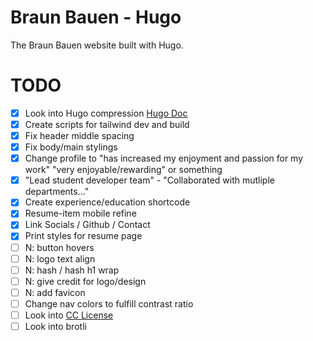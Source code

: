# Braun Bauen - Hugo
The Braun Bauen website built with Hugo.

# TODO
- [x] Look into Hugo compression [Hugo Doc](https://gohugo.io/hugo-pipes/postprocess/)
- [x] Create scripts for tailwind dev and build
- [x] Fix header middle spacing
- [x] Fix body/main stylings
- [x] Change profile to "has increased my enjoyment and passion for my work" "very enjoyable/rewarding" or something
- [x] "Lead student developer team" - "Collaborated with mutliple departments..."
- [x] Create experience/education shortcode
- [x] Resume-item mobile refine
- [x] Link Socials / Github / Contact
- [x] Print styles for resume page
- [ ] N: button hovers
- [ ] N: logo text align
- [ ] N: hash / hash h1 wrap
- [ ] N: give credit for logo/design
- [ ] N: add favicon
- [ ] Change nav colors to fulfill contrast ratio
- [ ] Look into [CC License](https://creativecommons.org/)
- [ ] Look into brotli
